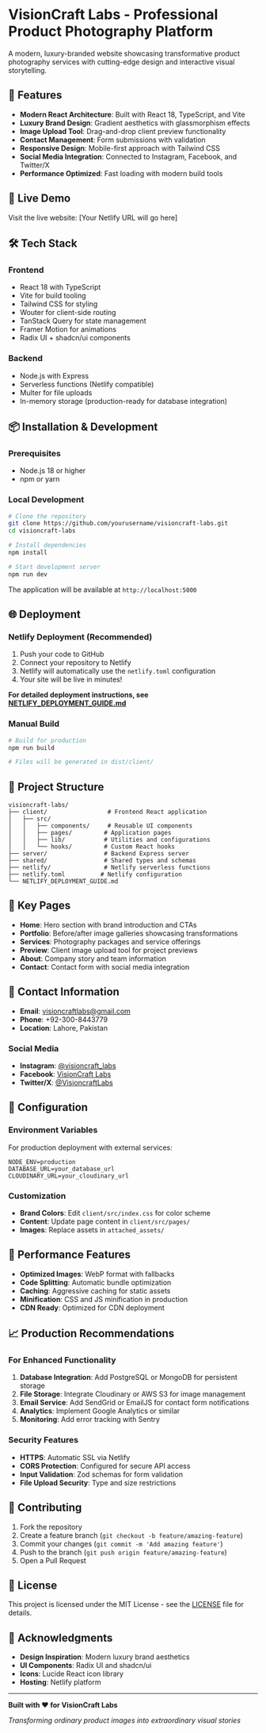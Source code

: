 # VisionCraft Labs - Professional Product Photography Platform

A modern, luxury-branded website showcasing transformative product photography services with cutting-edge design and interactive visual storytelling.

## 🌟 Features

- **Modern React Architecture**: Built with React 18, TypeScript, and Vite
- **Luxury Brand Design**: Gradient aesthetics with glassmorphism effects
- **Image Upload Tool**: Drag-and-drop client preview functionality
- **Contact Management**: Form submissions with validation
- **Responsive Design**: Mobile-first approach with Tailwind CSS
- **Social Media Integration**: Connected to Instagram, Facebook, and Twitter/X
- **Performance Optimized**: Fast loading with modern build tools

## 🚀 Live Demo

Visit the live website: [Your Netlify URL will go here]

## 🛠 Tech Stack

### Frontend
- React 18 with TypeScript
- Vite for build tooling
- Tailwind CSS for styling
- Wouter for client-side routing
- TanStack Query for state management
- Framer Motion for animations
- Radix UI + shadcn/ui components

### Backend
- Node.js with Express
- Serverless functions (Netlify compatible)
- Multer for file uploads
- In-memory storage (production-ready for database integration)

## 📦 Installation & Development

### Prerequisites
- Node.js 18 or higher
- npm or yarn

### Local Development
```bash
# Clone the repository
git clone https://github.com/yourusername/visioncraft-labs.git
cd visioncraft-labs

# Install dependencies
npm install

# Start development server
npm run dev
```

The application will be available at `http://localhost:5000`

## 🌐 Deployment

### Netlify Deployment (Recommended)

1. Push your code to GitHub
2. Connect your repository to Netlify
3. Netlify will automatically use the `netlify.toml` configuration
4. Your site will be live in minutes!

**For detailed deployment instructions, see [NETLIFY_DEPLOYMENT_GUIDE.md](./NETLIFY_DEPLOYMENT_GUIDE.md)**

### Manual Build
```bash
# Build for production
npm run build

# Files will be generated in dist/client/
```

## 📁 Project Structure

```
visioncraft-labs/
├── client/                 # Frontend React application
│   ├── src/
│   │   ├── components/     # Reusable UI components
│   │   ├── pages/         # Application pages
│   │   ├── lib/           # Utilities and configurations
│   │   └── hooks/         # Custom React hooks
├── server/                # Backend Express server
├── shared/                # Shared types and schemas
├── netlify/               # Netlify serverless functions
├── netlify.toml          # Netlify configuration
└── NETLIFY_DEPLOYMENT_GUIDE.md
```

## 🎨 Key Pages

- **Home**: Hero section with brand introduction and CTAs
- **Portfolio**: Before/after image galleries showcasing transformations
- **Services**: Photography packages and service offerings
- **Preview**: Client image upload tool for project previews
- **About**: Company story and team information
- **Contact**: Contact form with social media integration

## 📱 Contact Information

- **Email**: visioncraftlabs@gmail.com
- **Phone**: +92-300-8443779
- **Location**: Lahore, Pakistan

### Social Media
- **Instagram**: [@visioncraft_labs](https://www.instagram.com/visioncraft_labs/)
- **Facebook**: [VisionCraft Labs](https://www.facebook.com/profile.php?viewas=100000686899395&id=61577453503470)
- **Twitter/X**: [@VisioncraftLabs](https://x.com/VisioncraftLabs)

## 🔧 Configuration

### Environment Variables
For production deployment with external services:
```env
NODE_ENV=production
DATABASE_URL=your_database_url
CLOUDINARY_URL=your_cloudinary_url
```

### Customization
- **Brand Colors**: Edit `client/src/index.css` for color scheme
- **Content**: Update page content in `client/src/pages/`
- **Images**: Replace assets in `attached_assets/`

## 🚀 Performance Features

- **Optimized Images**: WebP format with fallbacks
- **Code Splitting**: Automatic bundle optimization
- **Caching**: Aggressive caching for static assets
- **Minification**: CSS and JS minification in production
- **CDN Ready**: Optimized for CDN deployment

## 📈 Production Recommendations

### For Enhanced Functionality
1. **Database Integration**: Add PostgreSQL or MongoDB for persistent storage
2. **File Storage**: Integrate Cloudinary or AWS S3 for image management
3. **Email Service**: Add SendGrid or EmailJS for contact form notifications
4. **Analytics**: Implement Google Analytics or similar
5. **Monitoring**: Add error tracking with Sentry

### Security Features
- **HTTPS**: Automatic SSL via Netlify
- **CORS Protection**: Configured for secure API access
- **Input Validation**: Zod schemas for form validation
- **File Upload Security**: Type and size restrictions

## 🤝 Contributing

1. Fork the repository
2. Create a feature branch (`git checkout -b feature/amazing-feature`)
3. Commit your changes (`git commit -m 'Add amazing feature'`)
4. Push to the branch (`git push origin feature/amazing-feature`)
5. Open a Pull Request

## 📄 License

This project is licensed under the MIT License - see the [LICENSE](LICENSE) file for details.

## 🙏 Acknowledgments

- **Design Inspiration**: Modern luxury brand aesthetics
- **UI Components**: Radix UI and shadcn/ui
- **Icons**: Lucide React icon library
- **Hosting**: Netlify platform

---

**Built with ❤️ for VisionCraft Labs**

*Transforming ordinary product images into extraordinary visual stories*
